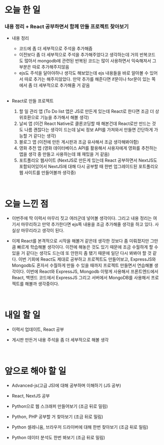 # 오늘 한 일

### 내용 정리 + React 공부하면서 함께 만들 프로젝트 찾아보기

- 내용 정리

  - 코드에 좀 더 세부적으로 주석을 추가해줌
  - 이전보다 좀 더 세부적으로 주석을 추가해주었다고 생각하는데 거의 반복코드도 많아서 mongodb에 관련된 반복된 코드는 많이 사용하면서 익숙해져서 그 부분은 따로 추가해주지않음
  - ejs도 주석을 달아야하나 생각도 해보았는데 ejs 내용들을 바로 알아볼 수 있어서 따로 추가는 해주지않았다. 만약 추가를 해준다면 if문이나 for문이 있는 쪽에서 좀 더 세부적으로 추가해줄 거 같음

  <br />

- React로 만들 프로젝트

  1. 할 일 관리 앱 (To Do list 앱은 JS로 만든게 있는데 React로 한다면 조금 더 상위호환으로 기능을 추가해서 해볼 생각)
  2. 날씨 앱 (이건 React Native로 클론코딩할 때 해본건데 React로만 만드는 것도 나름 괜찮다는 생각이 드는데 날씨 정보 API를 가져와서 만들면 간단하게 가능할 거 같다는 생각)
  3. 블로그 앱 (이전에 만든 게시판과 조금 유사해서 조금 생각해봐야함) 
  4. 영화 추천 앱 (영화 데이터베이스 API를 활용해서 사용자에게 영화를 추천하는 앱을 생각 중 만들고 사용하는데 꽤 재밌을 거 같음)
  5. 포트폴리오 웹사이트 (NextJS로 만든게 있는데 React 공부하면서 NextJS도 포함되어있어서 NextJS에 대해 다시 공부할 때 한번 업그레이드된 포트폴리오 웹 사이트를 만들어볼까 생각중)


<br />

# 오늘 느낀 점

- 이번주에 딱 이력서 마무리 짓고 여러군데 넣어볼 생각이다. 그리고 내용 정리는 여기서 마무리하고 만약 추가한다면 ejs쪽 내용을 조금 추가해줄 생각을 하고 있다. 사실상 마무리라고 생각이 된다.

- 이제 React를 본격적으로 시작을 해볼거 같은데 생각한 것보다 좀 미뤄졌지만 그만큼 빠르게 학습해볼 생각이다. 이전에 해놓은 것도 있기 때문에 조금 수월하게 할 수 있을 거 같다는 생각도 드는데 또 안한지 좀 됐기 때문에 일단 다시 봐봐야 할 것 같다. 이번 기회에 React도 제대로 공부하고 프로젝트도 만들어보고, ExpressJS와 Mongodb도 혼자서 수월하게 만들 수 있을 때까지 프로젝트 만들면서 연습해볼 생각이다. 이번에 React와 ExpressJS, Mongodb 이렇게 사용해서 프론트엔드에서 React, 백엔드 코드에서 ExpressJS 그리고 서버에서 MongoDB를 사용해서 프로젝트를 해볼까 생각중이다.

<br />

# 내일 할 일

- 이력서 업데이트, React 공부

- 게시판 만든거 내용 주석을 좀 더 세부적으로 해볼 생각

<br />

# 앞으로 해야 할 일

- Advanced-js(고급 JS)에 대해 공부하며 이해하기 (JS 공부)

- React, NextJS 공부

- Python으로 웹 스크래퍼 만들어보기 (조금 뒤로 밀림)

- Python, PHP 공부할 거 찾아보기 (조금 뒤로 밀림)

- Python 셀레니움, 브라우저 드라이버에 대해 한번 찾아보기 (조금 뒤로 밀림)

- Python 데이터 분석도 한번 봐보기 (조금 뒤로 밀림)